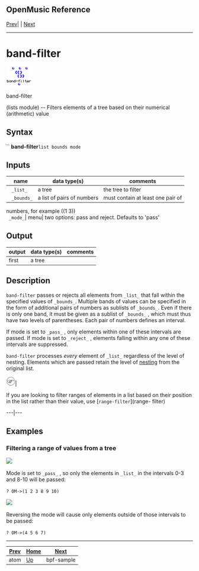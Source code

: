 OpenMusic Reference  
---  
[Prev](atomlisp)| | [Next](bpf-sample)  
  
* * *

# band-filter

![](figures/functions/lists/band-filter.png)

  
  
band-filter  
  
(lists module) \-- Filters elements of a tree based on their numerical
(arithmetic) value  

## Syntax

`` **band-filter**` list bounds mode `

## Inputs

name| data type(s)| comments  
---|---|---  
` _list_`|  a tree| the tree to filter  
` _bounds_`|  a list of pairs of numbers| must contain at least one pair of
numbers, for example ((1 3))  
` _mode_`|  menu| two options: pass and reject. Defaults to 'pass'  
  
## Output

output| data type(s)| comments  
---|---|---  
first| a tree|  
  
## Description

`band-filter` passes or rejects all elements from `_list_` that fall within
the specified values of `_bounds_`. Multiple bands of values can be specified
in the form of additional pairs of numbers as sublists of `_bounds_`. Even if
there is only one band, it must be given as a sublist of `_bounds_` , which
must thus have two levels of parentheses. Each pair of numbers defines an
interval.

If mode is set to `_pass_` , only elements within one of these intervals are
passed. If mode is set to `_reject_` , elements falling within any one of
these intervals are suppressed.

`band-filter` processes _every_ element of `_list_` regardless of the level of
nesting. Elements which are passed retain the level of
[nesting](glossary#NESTING) from the original list.

![Note](figures/images/note.gif)|

If you are looking to filter ranges of elements in a list based on their
position in the list rather than their value, use [`range-filter`](range-
filter)  
  
---|---  
  
## Examples

### Filtering a range of values from a tree

![](figures/functions/lists/band-filterEX1.gif)

Mode is set to `_pass_` , so only the elements in `_list_` in the intervals
0-3 and 8-10 will be passed:

`? OM->(1 2 3 8 9 10)`

![](figures/functions/lists/band-filterEX2.gif)

Reversing the mode will cause only elements outside of those intervals to be
passed:

`? OM->(4 5 6 7)`

* * *

[Prev](atomlisp)| [Home](index)| [Next](bpf-sample)  
---|---|---  
atom| [Up](funcref.main)| bpf-sample

